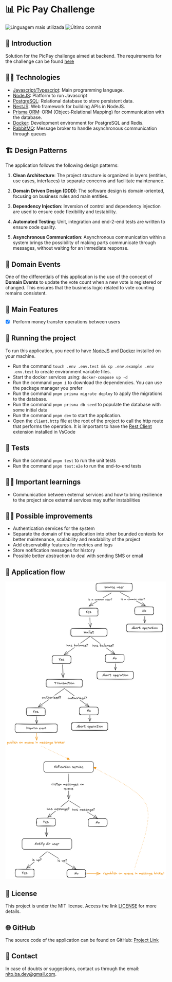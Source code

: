 # 📊 Pic Pay Challenge

![Linguagem mais utilizada](https://img.shields.io/github/languages/top/nitoba/picpay-challenge)
![Último commit](https://img.shields.io/github/last-commit/nitoba/picpay-challenge)

## 🚀 Introduction
Solution for the PicPay challenge aimed at backend.
The requirements for the challenge can be found [here](https://github.com/PicPay/picpay-desafio-backend)


## 👨‍💻 Technologies

- [Javascript/Typescript](https://developer.mozilla.org/pt-BR/docs/Web/JavaScript): Main programming language.
- [NodeJS](https://nodejs.org/en): Platform to run Javascript
- [PostgreSQL](https://www.postgresql.org/): Relational database to store persistent data.
- [NestJS](https://nestjs.com/): Web framework for building APIs in NodeJS.
- [Prisma ORM](https://www.prisma.io/): ORM (Object-Relational Mapping) for communication with the database.
- [Docker](https://www.docker.com/): Development environment for PostgreSQL and Redis.
- [RabbitMQ](https://www.rabbitmq.com/): Message broker to handle asynchronous communication through queues

## 🏗️ Design Patterns

The application follows the following design patterns:

1. **Clean Architecture**: The project structure is organized in layers (entities, use cases, interfaces) to separate concerns and facilitate maintenance.

2. **Domain Driven Design (DDD)**: The software design is domain-oriented, focusing on business rules and main entities.

3. **Dependency Injection**: Inversion of control and dependency injection are used to ensure code flexibility and testability.

4. **Automated Testing**: Unit, integration and end-2-end tests are written to ensure code quality.

5. **Asynchronous Communication**: Asynchronous communication within a system brings the possibility of making parts communicate through messages, without waiting for an immediate response.

## 🔄 Domain Events

One of the differentials of this application is the use of the concept of **Domain Events** to update the vote count when a new vote is registered or changed. This ensures that the business logic related to vote counting remains consistent.

## 🎯 Main Features

- [x] Perform money transfer operations between users

## 🔧 Running the project

To run this application, you need to have [NodeJS](https://golang.org/) and [Docker](https://www.docker.com/) installed on your machine.

- Run the command `touch .env .env.test && cp .env.example .env .env.test` to create environment variable files.
- Start the docker services using: `docker-compose up -d`
- Run the command `pnpm i` to download the dependencies. You can use the package manager you prefer
- Run the command `pnpm prisma migrate deploy` to apply the migrations to the database.
- Run the command `pnpm prisma db seed` to populate the database with some initial data
- Run the command `pnpm dev` to start the application.
- Open the `client.http` file at the root of the project to call the http route that performs the operation. It is important to have the [Rest Client](https://marketplace.visualstudio.com/items?itemName=humao.rest-client) extension installed in VsCode

## 🧪 Tests

- Run the command `pnpm test` to run the unit tests
- Run the command `pnpm test:e2e` to run the end-to-end tests

## ✍🏽 Important learnings
- Communication between external services and how to bring resilience to the project since external services may suffer instabilities

## 🧑‍💻 Possible improvements
- Authentication services for the system
- Separate the domain of the application into other bounded contexts for better maintenance, scalability and readability of the project
- Add observability features for metrics and logs
- Store notification messages for history
- Possible better abstraction to deal with sending SMS or email

## 📝 Application flow
<img src="./.github/flow.png" style="width: 500px; height: auto;" />

## 📄 License

This project is under the MIT license. Access the link [LICENSE](https://mit-license.org/) for more details.

## 🌐 GitHub

The source code of the application can be found on GitHub: [Project Link](https://github.com/nitoba/picpay-challenge)

## 📧 Contact

In case of doubts or suggestions, contact us through the email: [nito.ba.dev@gmail.com](mailto:nito.ba.dev@gmail.com).

